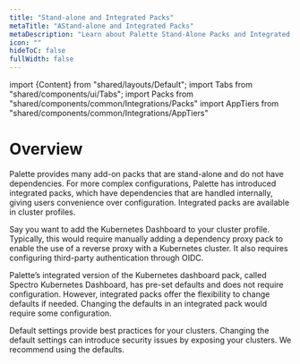 ```yaml
---
title: "Stand-alone and Integrated Packs"
metaTitle: "AStand-alone and Integrated Packs"
metaDescription: "Learn about Palette Stand-Alone Packs and Integrated Packs."
icon: ""
hideToC: false
fullWidth: false
---
```


import {Content} from "shared/layouts/Default";
import Tabs from "shared/components/ui/Tabs";
import Packs from "shared/components/common/Integrations/Packs"
import AppTiers from "shared/components/common/Integrations/AppTiers"

# Overview

Palette provides many add-on packs that are stand-alone and do not have dependencies. For more complex configurations, Palette has introduced integrated packs, which have dependencies that are handled internally, giving users convenience over configuration. Integrated packs are available in cluster profiles.

Say you want to add the Kubernetes Dashboard to your cluster profile. Typically, this would require manually adding a dependency proxy pack to enable the use of a reverse proxy with a Kubernetes cluster. It also requires configuring third-party authentication through OIDC.

Palette’s integrated version of the Kubernetes dashboard pack, called Spectro Kubernetes Dashboard, has pre-set defaults and does not require configuration. However, integrated packs offer the flexibility to change defaults if needed. Changing the defaults in an integrated pack would require some configuration. 

<WarningBox>
Default settings provide best practices for your clusters. Changing the default settings can introduce security issues by exposing your clusters. We recommend using the defaults.
</WarningBox>

<br />

<br />


